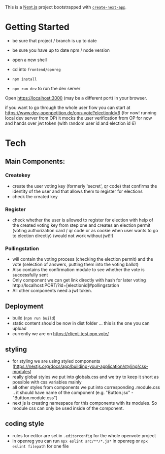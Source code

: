 This is a [Next.js](https://nextjs.org/) project bootstrapped with [`create-next-app`](https://github.com/vercel/next.js/tree/canary/packages/create-next-app).


# Getting Started

* be sure that project / branch is up to date
* be sure you have up to date npm / node version

* open a new shell
* cd into `frontend/opnreg`
* `npm install`
* `npm run dev` to run the dev server

Open [https://localhost:3000](https://localhost:3000) (may be a different port) in your browser.

if you want to go through the whole user flow you can start at https://www.dev-openpetition.de/opn-vote?electionId=6 (for now! running local dev server from OP)
it mocks the user verification from OP for now and hands over jwt token (with random user id and election id 6)

# Tech

## Main Components:

### Createkey
* create the user voting key (formerly 'secret', qr code) that confirms the identity of the user and that allows them to register for elections
* check the created key

### Register
* check whether the user is allowed to register for election with help of the created voting key from step one and creates an election permit (voting authorization card / qr code or as cookie when user wants to go to election directly)
(would not work without jwt!!)

### Pollingstation
* will contain the voting process (checking the election permit) and the vote (selection of answers, putting them into the voting ballot)
* Also contains the confirmation module to see whether the vote is successfully sent
* Only component we can get link directly with hash for later voting http://localhost:PORT/?id=[electionid]#pollingstation
* All other components need a jwt token.

## Deployment

* build (`npm run build`)
* static content should be now in dist folder ... this is the one you can upload
* currently we are on https://client-test.opn.vote/

## styling

* for styling we are using styled components (https://nextjs.org/docs/app/building-your-application/styling/css-modules)
* really global styles we put into globals.css and we try to keep it short as possible with css variables mainly
* all other styles from components we put into corresponding .module.css .. it should have name of the component (e.g. "Button.jsx" - "Buttton.module.css")
* next js is creating namespace for this components with its modules. So module css can only be used inside of the component.

## coding style
* rules for editor are set in `.editorconfig` for the whole openvote project
* in openreg you can run `npx eslint src/**/*.js*` in openreg or `npx eslint filepath` for one file
